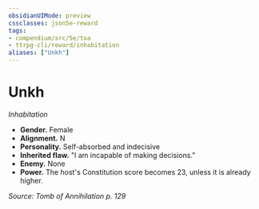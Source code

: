 ```yaml
---
obsidianUIMode: preview
cssclasses: json5e-reward
tags:
- compendium/src/5e/toa
- ttrpg-cli/reward/inhabitation
aliases: ["Unkh"]
---
```

# Unkh
*Inhabitation*  

- **Gender.** Female  
- **Alignment.** N  
- **Personality.** Self-absorbed and indecisive  
- **Inherited flaw.** "I am incapable of making decisions."  
- **Enemy.** None  
- **Power.** The host's Constitution score becomes 23, unless it is already higher.  

*Source: Tomb of Annihilation p. 129*